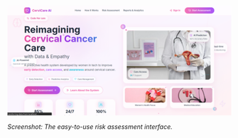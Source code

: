 ![Screenshot of the Cervical Cancer Risk Assessment Tool](../my-frontend/public/image.png)

*Screenshot: The easy-to-use risk assessment interface.*
